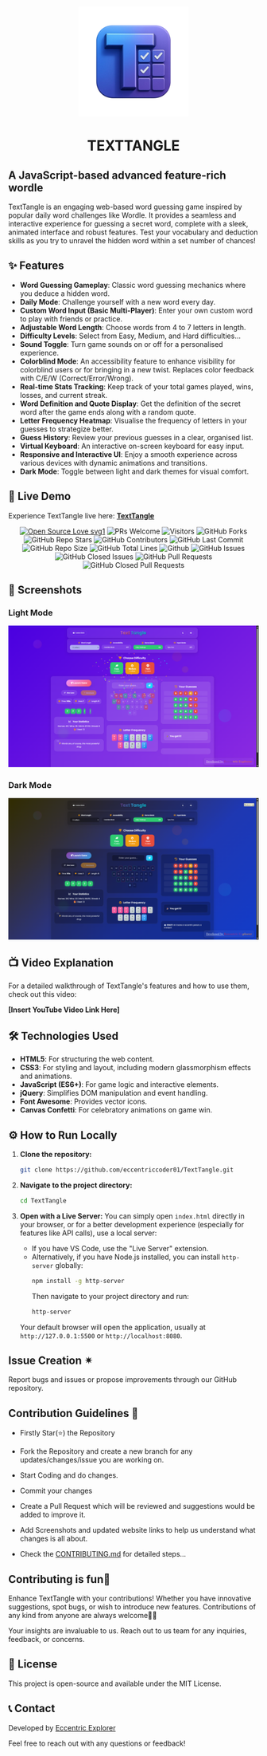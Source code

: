 <div align="center"><img src="TextTangleLogo.png" style="width: 220px; height: 220px;"/></div>

# <div align="center">TEXTTANGLE</div>

## A JavaScript-based advanced feature-rich wordle

TextTangle is an engaging web-based word guessing game inspired by popular daily word challenges like Wordle. It provides a seamless and interactive experience for guessing a secret word, complete with a sleek, animated interface and robust features. Test your vocabulary and deduction skills as you try to unravel the hidden word within a set number of chances\!

## ✨ Features

  * **Word Guessing Gameplay**: Classic word guessing mechanics where you deduce a hidden word.
  * **Daily Mode**: Challenge yourself with a new word every day.
  * **Custom Word Input (Basic Multi-Player)**: Enter your own custom word to play with friends or practice.
  * **Adjustable Word Length**: Choose words from 4 to 7 letters in length.
  * **Difficulty Levels**: Select from Easy, Medium, and Hard difficulties...
  * **Sound Toggle**: Turn game sounds on or off for a personalised experience.
  * **Colorblind Mode**: An accessibility feature to enhance visibility for colorblind users or for bringing in a new twist. Replaces color feedback with C/E/W (Correct/Error/Wrong).
  * **Real-time Stats Tracking**: Keep track of your total games played, wins, losses, and current streak.
  * **Word Definition and Quote Display**: Get the definition of the secret word after the game ends along with a random quote.
  * **Letter Frequency Heatmap**: Visualise the frequency of letters in your guesses to strategize better.
  * **Guess History**: Review your previous guesses in a clear, organised list.
  * **Virtual Keyboard**: An interactive on-screen keyboard for easy input.
  * **Responsive and Interactive UI**: Enjoy a smooth experience across various devices with dynamic animations and transitions.
  * **Dark Mode**: Toggle between light and dark themes for visual comfort.

## 🚀 Live Demo

Experience TextTangle live here: [**TextTangle**](https://www.google.com/search?q=https://eccentriccoder01.github.io/TextTangle)

 <div align="center">
 <p>

[![Open Source Love svg1](https://badges.frapsoft.com/os/v1/open-source.svg?v=103)](https://github.com/ellerbrock/open-source-badges/)
![PRs Welcome](https://img.shields.io/badge/PRs-Welcome-brightgreen.svg?style=flat)
![Visitors](https://api.visitorbadge.io/api/Visitors?path=eccentriccoder01%2FTextTangle%20&countColor=%23263759&style=flat)
![GitHub Forks](https://img.shields.io/github/forks/eccentriccoder01/TextTangle)
![GitHub Repo Stars](https://img.shields.io/github/stars/eccentriccoder01/TextTangle)
![GitHub Contributors](https://img.shields.io/github/contributors/eccentriccoder01/TextTangle)
![GitHub Last Commit](https://img.shields.io/github/last-commit/eccentriccoder01/TextTangle)
![GitHub Repo Size](https://img.shields.io/github/repo-size/eccentriccoder01/TextTangle)
![GitHub Total Lines](https://sloc.xyz/github/eccentriccoder01/TextTangle)
![Github](https://img.shields.io/github/license/eccentriccoder01/TextTangle)
![GitHub Issues](https://img.shields.io/github/issues/eccentriccoder01/TextTangle)
![GitHub Closed Issues](https://img.shields.io/github/issues-closed-raw/eccentriccoder01/TextTangle)
![GitHub Pull Requests](https://img.shields.io/github/issues-pr/eccentriccoder01/TextTangle)
![GitHub Closed Pull Requests](https://img.shields.io/github/issues-pr-closed/eccentriccoder01/TextTangle)
 </p>
 </div>

## 📸 Screenshots

### Light Mode

<div align="center"><img src="Light.png"/></div>

### Dark Mode

<div align="center"><img src="Dark.png"/></div>

## 📺 Video Explanation

For a detailed walkthrough of TextTangle's features and how to use them, check out this video:

**[Insert YouTube Video Link Here]**

## 🛠️ Technologies Used

  * **HTML5**: For structuring the web content.
  * **CSS3**: For styling and layout, including modern glassmorphism effects and animations.
  * **JavaScript (ES6+)**: For game logic and interactive elements.
  * **jQuery**: Simplifies DOM manipulation and event handling.
  * **Font Awesome**: Provides vector icons.
  * **Canvas Confetti**: For celebratory animations on game win.

## ⚙️ How to Run Locally

1.  **Clone the repository:**

    ```bash
    git clone https://github.com/eccentriccoder01/TextTangle.git
    ```

2.  **Navigate to the project directory:**

    ```bash
    cd TextTangle
    ```

3.  **Open with a Live Server:**
    You can simply open `index.html` directly in your browser, or for a better development experience (especially for features like API calls), use a local server:
      * If you have VS Code, use the "Live Server" extension.
      * Alternatively, if you have Node.js installed, you can install `http-server` globally:
        ```bash
        npm install -g http-server
        ```
        Then navigate to your project directory and run:
        ```bash
        http-server
        ```
    Your default browser will open the application, usually at `http://127.0.0.1:5500` or `http://localhost:8080`.

## Issue Creation ✴
Report bugs and  issues or propose improvements through our GitHub repository.

## Contribution Guidelines 📑

- Firstly Star(⭐) the Repository
- Fork the Repository and create a new branch for any updates/changes/issue you are working on.
- Start Coding and do changes.
- Commit your changes
- Create a Pull Request which will be reviewed and suggestions would be added to improve it.
- Add Screenshots and updated website links to help us understand what changes is all about.

- Check the [CONTRIBUTING.md](CONTRIBUTING.md) for detailed steps...

    
## Contributing is fun🧡

Enhance TextTangle with your contributions! Whether you have innovative suggestions, spot bugs, or wish to introduce new features.
Contributions of any kind from anyone are always welcome🌟❕

Your insights are invaluable to us. Reach out to us team for any inquiries, feedback, or concerns.

## 📄 License

This project is open-source and available under the MIT License.

## 📞 Contact

Developed by [Eccentric Explorer](https://eccentriccoder01.github.io/Me)

Feel free to reach out with any questions or feedback\!